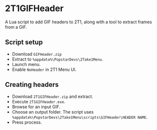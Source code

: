 # 2T1GIFHeader
A Lua script to add GIF headers to 2T1, along with a tool to extract frames from a GIF.

## Script setup
* Download `GIFHeader.zip`
* Extract to `%appdata%\PopstarDevs\2Take1Menu`.
* Launch menu.
* Enable `NoHeader` in 2T1 Menu UI.

## Creating headers
* Download `2T1GIFHeader.zip` and extract.
* Execute `2T1GIFHeader.exe`.
* Browse for an input GIF.
* Choose an output folder. The script uses `%appdata%\PopstarDevs\2Take1Menu\scripts\GIFHeader\HEADER NAME`.
* Press process.
